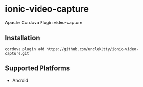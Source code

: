 # ionic-video-capture
Apache Cordova Plugin video-capture 

## Installation
    cordova plugin add https://github.com/unclekitty/ionic-video-capture.git

## Supported Platforms

- Android
